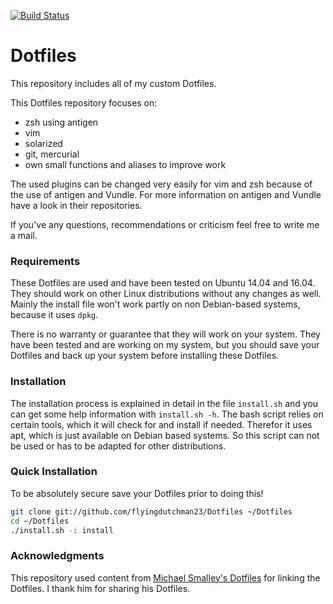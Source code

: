 [![Build Status](https://travis-ci.org/flyingdutchman23/Dotfiles.svg?branch=master)](https://travis-ci.org/flyingdutchman23/Dotfiles)

Dotfiles
========
This repository includes all of my custom Dotfiles.

This Dotfiles repository focuses on:
* zsh using antigen
* vim
* solarized
* git, mercurial
* own small functions and aliases to improve work

The used plugins can be changed very easily for vim and zsh because of the use
of antigen and Vundle.
For more information on antigen and Vundle have a look in their repositories.

If you've any questions, recommendations or criticism feel free to write me a mail.

### Requirements

These Dotfiles are used and have been tested on Ubuntu 14.04 and 16.04.
They should work on other Linux distributions without any changes as well.
Mainly the install file won't work partly on non Debian-based systems,
because it uses `dpkg`.

There is no warranty or guarantee that they will work on your system.
They have been tested and are working on my system, but you should save your
Dotfiles and back up your system before installing these Dotfiles.

### Installation

The installation process is explained in detail in the file `install.sh` and you
can get some help information with `install.sh -h`.
The bash script relies on certain tools, which it will check for and install if
needed.
Therefor it uses apt, which is just available on Debian based systems.
So this script can not be used or has to be adapted for other distributions.

### Quick Installation

To be absolutely secure save your Dotfiles prior to doing this!

``` bash
git clone git://github.com/flyingdutchman23/Dotfiles ~/Dotfiles
cd ~/Dotfiles
./install.sh -i install
```

### Acknowledgments

This repository used content from
[Michael Smalley's Dotfiles](https://github.com/michaeljsmalley/Dotfiles)
for linking the Dotfiles.
I thank him for sharing his Dotfiles.
